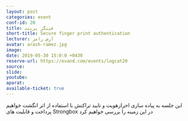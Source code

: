 ```yaml
---
layout: post
categories: event
conf-id: 20
title: فینگر پرینت
short-title: Secure finger print authentication
lecturer: آرش رامز
avatar: arash-ramez.jpg
image: 
date: 2019-05-30 15:0:0 +0430
reserve-url: https://evand.com/events/logcat20
source: 
slide: 
youtube: 
aparat: 
available-ticket: true
---
```

این جلسه به پیاده سازی احرازهویت و تایید تراکنش با استفاده از اثر انگشت خواهیم پرداخت و قابلیت های Strongbox در این زمینه را بررسی خواهیم کرد